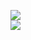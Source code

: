 [![](https://img.shields.io/badge/Made%20With-Github%20Spray-lightgrey.svg?style=for-the-badge&logo=github)](https://github.com/Annihil/github-spray#11878)  
[![](https://i.imgur.com/2DrTn0Z.gif)](https://github.com/Annihil/github-spray)